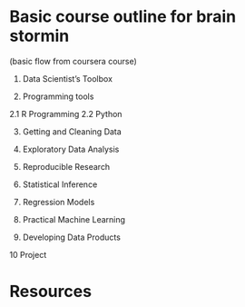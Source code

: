 # Basic course outline for brain stormin

(basic flow from coursera course)


1. Data Scientist’s Toolbox

2. Programming tools

2.1 R Programming
2.2 Python

3. Getting and Cleaning Data

4. Exploratory Data Analysis

5. Reproducible Research

6. Statistical Inference

7. Regression Models

8. Practical Machine Learning

9. Developing Data Products

10 Project

# Resources

